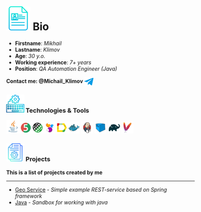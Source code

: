 # <img src="img/profile.svg" alt="profile" width="64"/>  Bio


+ **Firstname**: *Mikhail*
+ **Lastname**: *Klimov*
+ **Age**: *30 y.o.*
+ **Working experience**: *7+ years*
+ **Position**: *QA Automation Engineer (Java)*

 **Contact me: @Michail_Klimov** <a href="https://t.me/Michail_Klimov" target="blank"><img align="center" src="img/telegram.svg" alt="Michail_Klimov" height="24" width="24" /></a>

### <img src="img/program.svg" alt="profile" width="48"/> Technologies & Tools
<img src="img/logo/Java.svg" alt="Java" width="36"/><img src="img/logo/JUnit5.svg" alt="JUnit5" width="32"/><img src="img/logo/Rest-Assured.svg" alt="Rest" width="32"/><img src="img/logo/Selenide.svg" alt="Selenide" width="32"/><img src="img/logo/Allure_Report.svg" alt="Allure_Report" width="32"/><img src="img/logo/Docker.svg" alt="Docker" width="32"/> 
<img src="img/logo/Jenkins.svg" alt="Jenkins" width="32"/> 
<img src="img/logo/Selenoid.svg" alt="Selenoid" width="32"/> 
<img src="img/logo/Gradle.svg" alt="Selenoid" width="32"/> 
<img src="img/logo/Maven.svg" alt="Selenoid" width="32"/> 



### <img src="img/project.svg" alt="proprojectfile" width="48"/> Projects
**This is a list of projects created by me**
<hr>

+ [Geo Service](https://github.com/klimovqa/geo) - *Simple example REST-service based on Spring framework*
+ [Java](https://github.com/klimovqa/java) - *Sandbox for working with java*
